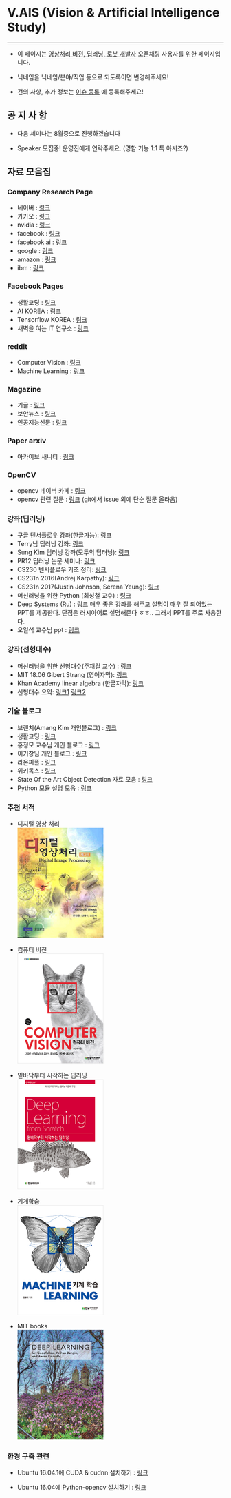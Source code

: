 # V.AIS (Vision & Artificial Intelligence Study)
---
- 이 페이지는 [영상처리 비젼, 딥러닝, 로봇 개발자](https://open.kakao.com/o/ghU9D1o) 오픈채팅 사용자를 위한 페이지입니다.

- 닉네임을 닉네임/분야/직업 등으로 되도록이면 변경해주세요!

- 건의 사항, 추가 정보는 [이슈 등록](https://github.com/OpenCVDL/OpenCVDL.github.io/issues) 에 등록해주세요!

## 공 지 사 항
- 다음 세미나는 8월중으로 진행하겠습니다

- Speaker 모집중! 운영진에게 연락주세요. (명함 기능 1:1 톡 아시죠?)

## 자료 모음집

### Company Research Page
- 네이버 : [링크](http://d2.naver.com/home)  
- 카카오 : [링크](http://tech.kakao.com/)  
- nvidia : [링크](https://www.nvidia.com/en-us/research/)  
- facebook : [링크](https://research.fb.com/)
- facebook ai : [링크](https://facebook.ai)  
- google : [링크](https://research.google.com/)  
- amazon : [링크](https://www.amazon.jobs/en/job_categories/research-science)  
- ibm : [링크](http://www.research.ibm.com/)  

### Facebook Pages
- 생활코딩 : [링크](https://www.facebook.com/groups/iamplanner/)  
- AI KOREA : [링크](https://www.facebook.com/groups/AIKoreaOpen/)  
- Tensorflow KOREA : [링크](https://www.facebook.com/groups/TensorFlowKR/about/)  
- 새벽을 여는 IT 연구소 : [링크](http://www.tdii.me/)  

### reddit
- Computer Vision : [링크](https://www.reddit.com/r/computervision/)  
- Machine Learning : [링크](https://www.reddit.com/r/MachineLearning/)  

### Magazine
- 기글 : [링크](https://gigglehd.com/gg/)  
- 보안뉴스 : [링크](http://www.securityworldmag.co.kr/)  
- 인공지능신문 : [링크](http://www.aitimes.kr/)  

### Paper arxiv
- 아카이브 새니티 : [링크](http://www.arxiv-sanity.com/)  

### OpenCV
- opencv 네이버 카페 : [링크](http://cafe.naver.com/opencv)  
- opencv 관련 질문 : [링크](http://answers.opencv.org/questions/)
(git에서 issue 외에 단순 질문 올라옴)

### 강좌(딥러닝)
- 구글 텐서플로우 강좌(한글가능): [링크](https://developers.google.com/machine-learning/crash-course/)  
- Terry님 딥러닝 강좌: [링크](https://www.youtube.com/watch?v=D4zqigCb8co&list=PL0oFI08O71gKEXITQ7OG2SCCXkrtid7Fq )  
- Sung Kim 딥러닝 강좌(모두의 딥러닝): [링크](https://www.youtube.com/watch?v=BS6O0zOGX4E&list=PLlMkM4tgfjnLSOjrEJN31gZATbcj_MpUm)  
- PR12 딥러닝 논문 세미나: [링크](https://www.youtube.com/playlist?list=PLlMkM4tgfjnJhhd4wn5aj8fVTYJwIpWkS)
- CS230 텐서플로우 기초 정리: [링크](https://cs230-stanford.github.io/tensorflow-getting-started.html)
- CS231n 2016(Andrej Karpathy): [링크](https://www.youtube.com/playlist?list=PLlJy-eBtNFt6EuMxFYRiNRS07MCWN5UIA)  
- CS231n 2017(Justin Johnson, Serena Yeung): [링크](https://www.youtube.com/watch?v=vT1JzLTH4G4&list=PL3FW7Lu3i5JvHM8ljYj-zLfQRF3EO8sYv)  
- 머신러닝을 위한 Python (최성철 교수) :
[링크](http://www.edwith.org/aipython)  
- Deep Systems (Ru) :
[링크](https://deepsystems.ai/reviews)   매우 좋은 강좌를 해주고 설명이 매우 잘 되어있는 PPT를 제공한다. 단점은 러시아어로 설명해준다 ㅎㅎ.. 그래서 PPT를 주로 사용한다.  
- 오일석 교수님 ppt :
[링크](http://cv.jbnu.ac.kr/index.php?mid=ml)  

### 강좌(선형대수)
- 머신러닝을 위한 선형대수(주재걸 교수) :
[링크](http://www.edwith.org/linearalgebra4ai)  
- MIT 18.06 Gibert Strang (영어자막):
[링크](https://www.youtube.com/watch?v=ZK3O402wf1c&list=PLE7DDD91010BC51F8)
- Khan Academy linear algebra (한글자막):
[링크](https://ko.khanacademy.org/math/linear-algebra)
- 선형대수 요약:
[링크1](https://towardsdatascience.com/linear-algebra-cheat-sheet-for-deep-learning-cd67aba4526c) [링크2](http://cs231n.github.io/python-numpy-tutorial/)

### 기술 블로그
- 브랜치(Amang Kim 개인블로그) : [링크](https://brunch.co.kr/@amangkim)  
- 생활코딩 : [링크](http://woowabros.github.io/)  
- 홍정모 교수님 개인 블로그 : [링크](https://blog.naver.com/prologue/PrologueList.nhn?blogId=atelierjpro)  
- 이기창님 개인 블로그 : [링크](https://ratsgo.github.io/)
- 라온피플 : [링크](https://laonple.blog.me/221019319607)  
- 위키독스 : [링크](https://wikidocs.net/book/587)  
- State Of the Art Object Detection 자료 모음 : [링크](https://handong1587.github.io/deep_learning/2015/10/09/object-detection.html)
- Python 모듈 설명 모음 : [링크](http://awesome-python.com/)
### 추천 서적
- 디지털 영상 처리  
[<img src="./DIP.jpg" width="200" height="255">](http://book.naver.com/bookdb/book_detail.nhn?bid=7538935)

- 컴퓨터 비전  
[<img src="./CV.jpg" width="200" height="255">](http://book.naver.com/bookdb/book_detail.nhn?bid=7973898)

- 밑바닥부터 시작하는 딥러닝  
[<img src="./scratch.jpg" width="200" height="255">](http://book.naver.com/bookdb/book_detail.nhn?bid=11492334)

- 기계학습  
[<img src="./ML.jpg" width="200" height="255">](http://book.naver.com/bookdb/book_detail.nhn?bid=12873234)

- MIT books  
[<img src="./MIT.jpg" width="200" height="255">](http://www.deeplearningbook.org)


### 환경 구축 관련
- Ubuntu 16.04.1에 CUDA & cudnn 설치하기 : [링크](http://jerrytory.tistory.com/4?category=695214)

- Ubuntu 16.04에 Python-opencv 설치하기 : [링크](https://m.blog.naver.com/samsjang/220758479643)
